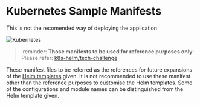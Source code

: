 # Kubernetes Sample Manifests

This is not the recomended way of deploying the application

![Kubernetes](https://b.kisscc0.com/20180814/ooe/kisscc0-stop-sign-computer-icons-traffic-sign-logo-stop-sign-5b72976a4dcf37.6850562915342365223187.png) <br>

> :reminder: **Those manifests to be used for reference purposes only**: Please refer: [k8s-helm/tech-challenge](https://github.com/krishanthisera/TechChallengeApp/tree/master/k8s-helm/tech-challenge)

These manifest files to be referred as the references for future expansions of the [Helm templates](https://github.com/krishanthisera/TechChallengeApp/tree/master/k8s-helm/tech-challenge/templates) given.
It is not recommended to use these manifest other than the reference purposes to customise the Helm templates.
Some of the configurations and module names can be distinguished from the Helm template given.
